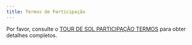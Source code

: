 ```yaml
---
title: Termos de Participação
---
```


Por favor, consulte o [TOUR DE SOL PARTICIPAÇÃO TERMOS](https://drive.google.com/a/solana.com/file/d/15ueLG6VJoQ5Hx4rnpjFeuL3pG5DbrBbE/view?usp=sharing) para obter detalhes completos.
